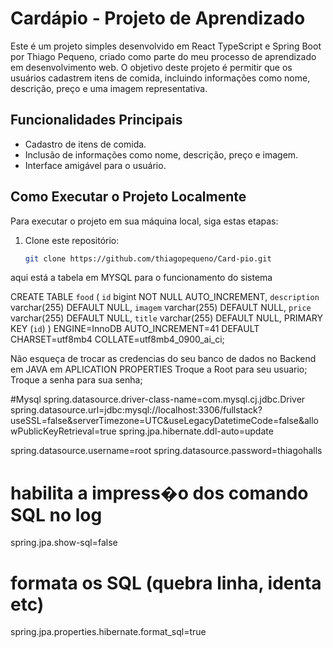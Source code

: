 # Cardápio - Projeto de Aprendizado

Este é um projeto simples desenvolvido em React TypeScript e Spring Boot por Thiago Pequeno, criado como parte do meu processo de aprendizado em desenvolvimento web. O objetivo deste projeto é permitir que os usuários cadastrem itens de comida, incluindo informações como nome, descrição, preço e uma imagem representativa.

## Funcionalidades Principais

- Cadastro de itens de comida.
- Inclusão de informações como nome, descrição, preço e imagem.
- Interface amigável para o usuário.

## Como Executar o Projeto Localmente

Para executar o projeto em sua máquina local, siga estas etapas:

1. Clone este repositório:

   ```bash
   git clone https://github.com/thiagopequeno/Card-pio.git


aqui está a tabela em MYSQL para o funcionamento do sistema

CREATE TABLE `food` (
  `id` bigint NOT NULL AUTO_INCREMENT,
  `description` varchar(255) DEFAULT NULL,
  `imagem` varchar(255) DEFAULT NULL,
  `price` varchar(255) DEFAULT NULL,
  `title` varchar(255) DEFAULT NULL,
  PRIMARY KEY (`id`)
) ENGINE=InnoDB AUTO_INCREMENT=41 DEFAULT CHARSET=utf8mb4 COLLATE=utf8mb4_0900_ai_ci;


Não esqueça de trocar as credencias do seu banco de dados no Backend em JAVA em APLICATION PROPERTIES
Troque a Root para seu usuario;
Troque a senha para sua senha;


#Mysql
spring.datasource.driver-class-name=com.mysql.cj.jdbc.Driver
spring.datasource.url=jdbc:mysql://localhost:3306/fullstack?useSSL=false&serverTimezone=UTC&useLegacyDatetimeCode=false&allowPublicKeyRetrieval=true
spring.jpa.hibernate.ddl-auto=update

spring.datasource.username=root
spring.datasource.password=thiagohalls

# habilita a impress�o dos comando SQL no log
spring.jpa.show-sql=false

# formata os SQL (quebra linha, identa etc)
spring.jpa.properties.hibernate.format_sql=true
